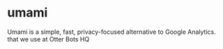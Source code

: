 # umami

Umami is a simple, fast, privacy-focused alternative to Google Analytics. that we use at Otter Bots HQ